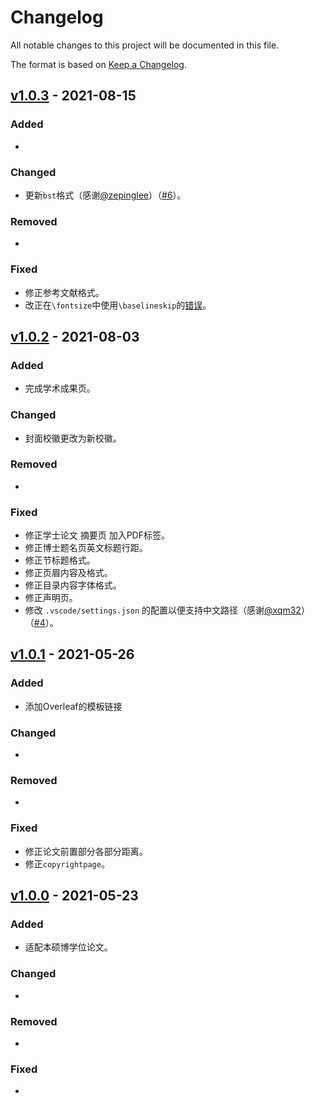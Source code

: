 # Changelog
All notable changes to this project will be documented in this file.

The format is based on [Keep a Changelog](https://keepachangelog.com/en/1.0.0/).

## [v1.0.3] - 2021-08-15

### Added

- 

### Changed

- 更新`bst`格式（感谢[@zepinglee](https://github.com/zepinglee)）（[#6](https://github.com/HFUTTUG/HFUT_Thesis/pull/6)）。

### Removed

- 

### Fixed

- 修正参考文献格式。
- 改正在`\fontsize`中使用`\baselineskip`的[错误](https://github.com/HFUTTUG/HFUT_Thesis/commit/06af8e80ad8ff29b7a067da1c89e8c0ca2f63e78#r51664931)。


## [v1.0.2] - 2021-08-03

### Added

- 完成学术成果页。

### Changed

- 封面校徽更改为新校徽。

### Removed

- 

### Fixed

- 修正学士论文 摘要页 加入PDF标签。
- 修正博士题名页英文标题行距。
- 修正节标题格式。
- 修正页眉内容及格式。
- 修正目录内容字体格式。
- 修正声明页。
- 修改 `.vscode/settings.json` 的配置以便支持中文路径（感谢[@xqm32](https://github.com/xqm32)）（[#4](https://github.com/HFUTTUG/HFUT_Thesis/pull/4)）。

## [v1.0.1] - 2021-05-26

### Added

- 添加Overleaf的模板链接

### Changed

- 

### Removed

- 

### Fixed

- 修正论文前置部分各部分距离。
- 修正`copyrightpage`。


## [v1.0.0] - 2021-05-23

### Added

- 适配本硕博学位论文。

### Changed

- 

### Removed

- 

### Fixed

- 

[v1.0.3]: https://github.com/HFUTTUG/HFUT_Thesis/releases/tag/v1.0.3
[v1.0.2]: https://github.com/HFUTTUG/HFUT_Thesis/releases/tag/v1.0.2
[v1.0.1]: https://github.com/HFUTTUG/HFUT_Thesis/releases/tag/v1.0.1
[v1.0.0]: https://github.com/HFUTTUG/HFUT_Thesis/releases/tag/v1.0.0
